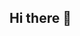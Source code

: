 ## Hi there 👋

<!--

- 🔭 I’m currently working on improving my knowledge and skills  
- 🌱 Learning Python & mastering the art of fast talking  
- 👯 Looking to collaborate on fun, beginner-friendly, and creative projects  
- 🤔 Need a hand with some Python stuff — always open to tips & tricks  
- 💬 Ask me about my goals, my learning journey, or anything tech-related  
- 📫 How to reach me: [@mdouspe on Instagram](https://instagram.com/mdouspe)  
- 😄 Pronouns: he/him  

Thanks for stopping by! 🚀

-->

